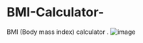# BMI-Calculator-
BMI (Body mass index) calculator .
![image](https://github.com/rajendraxettri/BMI-Calculator-/assets/143806308/1b79cd17-003b-4d3b-bae4-9b83ed32ab1b)

